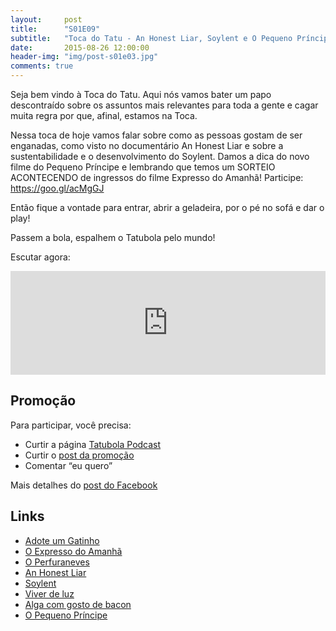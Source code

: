 ```yaml
---
layout:     post
title:      "S01E09"
subtitle:   "Toca do Tatu - An Honest Liar, Soylent e O Pequeno Príncipe"
date:       2015-08-26 12:00:00
header-img: "img/post-s01e03.jpg"
comments: true
---
```

<p>Seja bem vindo à Toca do Tatu. Aqui nós vamos bater um papo descontraído sobre os assuntos mais relevantes para toda a gente e cagar muita regra por que, afinal, estamos na Toca.</p>

<p>Nessa toca de hoje vamos falar sobre como as pessoas gostam de ser enganadas, como visto no documentário An Honest Liar e sobre a sustentabilidade e o desenvolvimento do Soylent.
Damos a dica do novo filme do Pequeno Príncipe e lembrando que temos um SORTEIO ACONTECENDO de ingressos do filme Expresso do Amanhã! Participe: <a href="https://goo.gl/acMgGJ"  target="_blank">https://goo.gl/acMgGJ</a>
</p>

<p>Então fique a vontade para entrar, abrir a geladeira, por o pé no sofá e dar o play!</p>

<p>Passem a bola, espalhem o Tatubola pelo mundo!</p>

<p>Escutar agora:</p>

<iframe width="100%" height="166" scrolling="no" frameborder="no" src="https://w.soundcloud.com/player/?url=https%3A//api.soundcloud.com/tracks/221009433&amp;color=ff5500&amp;auto_play=false&amp;hide_related=false&amp;show_comments=true&amp;show_user=true&amp;show_reposts=false"></iframe>

<h2 class="section-heading">Promoção</h2>

<p>Para participar, você precisa:</p>
<ul>
	<li>Curtir a página <a href="https://www.facebook.com/tatubolapodcast"  target="_blank">Tatubola Podcast</a></li>
	<li>Curtir o <a href="http://on.fb.me/1KwgCDz"  target="_blank">post da promoção</a></li>
	<li>Comentar “eu quero”</li>
</ul>
<p>Mais detalhes do <a href="http://on.fb.me/1KwgCDz"  target="_blank">post do Facebook</a></p>
<p></p>



<h2 class="section-heading">Links</h2>
<p>
	<ul>
		<li><a href="http://adoteumgatinho.org.br/"  target="_blank">Adote um Gatinho</a></li>
		<li><a href="https://www.youtube.com/watch?v=okeVv_MQLTk"  target="_blank">O Expresso do Amanhã</a></li>
		<li><a href="http://goo.gl/vP5BPz"  target="_blank">O Perfuraneves</a></li>
		<li><a href="http://anhonestliar.com/"  target="_blank">An Honest Liar</a></li>
		<li><a href="https://www.soylent.com/"  target="_blank">Soylent</a></li>
		<li><a href="http://www.vivendodaluz.com/PT/articles/processo21dias.html"  target="_blank">Viver de luz</a></li>
		<li><a href="http://exame.abril.com.br/tecnologia/noticias/cientistas-descobrem-alga-que-tem-gosto-de-bacon-e-faz-bem"  target="_blank">Alga com gosto de bacon</a></li>
		<li><a href="https://www.youtube.com/watch?v=7WoO-luLshk"  target="_blank">O Pequeno Príncipe</a></li>
		<!--- <li><a href=""  target="_blank"></a></li> --->
	</ul>

</p>
